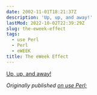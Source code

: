 ```yaml
---
date: 2002-11-01T18:21:37Z
description: 'Up, up, and away!'
lastMod: 2022-10-02T22:39:29Z
slug: the-eweek-effect
tags:
  - use Perl
  - Perl
  - eWEEK
title: The eWeek Effect
---
```


[Up, up, and away!]

*Originally published [on use Perl;]*

  [Up, up, and away!]: http://sourceforge.net/project/stats/index.php?report=last_30&group_id=34789
  [on use Perl;]: https://use-perl.github.io/user/Theory/journal/8726/
    "use.perl.org journal of Theory: “The eWeek Effect”"
